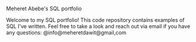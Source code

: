 Meheret Abebe's SQL portfolio

Welcome to my SQL portfolio! This code repository contains examples of SQL I've written. Feel free to take a look and reach out via email if you have any questions: @info@meheretdawit@gmail,com
